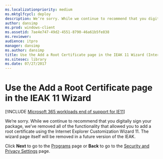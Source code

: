 ```yaml
---
ms.localizationpriority: medium
ms.mktglfcycl: deploy
description: We’re sorry. While we continue to recommend that you digitally sign your package, we’ve removed all of the functionality that allowed you to add a root certificate using the Internet Explorer Customization Wizard 11. The wizard page itself will be removed in a future version of the IEAK.
author: dansimp
ms.prod: windows-client
ms.assetid: 7ae4e747-49d2-4551-8790-46a61b5fe838
ms.reviewer: 
audience: itpro
manager: dansimp
ms.author: dansimp
title: Use the Add a Root Certificate page in the IEAK 11 Wizard (Internet Explorer Administration Kit 11 for IT Pros)
ms.sitesec: library
ms.date: 07/27/2017
---
```



# Use the Add a Root Certificate page in the IEAK 11 Wizard

[!INCLUDE [Microsoft 365 workloads end of support for IE11](../includes/microsoft-365-ie-end-of-support.md)]

We’re sorry. While we continue to recommend that you digitally sign your package, we’ve removed all of the functionality that allowed you to add a root certificate using the Internet Explorer Customization Wizard 11. The wizard page itself will be removed in a future version of the IEAK.

Click **Next** to go to the [Programs](programs-ieak11-wizard.md) page or **Back** to go to the [Security and Privacy Settings](security-and-privacy-settings-ieak11-wizard.md) page.

 

 





